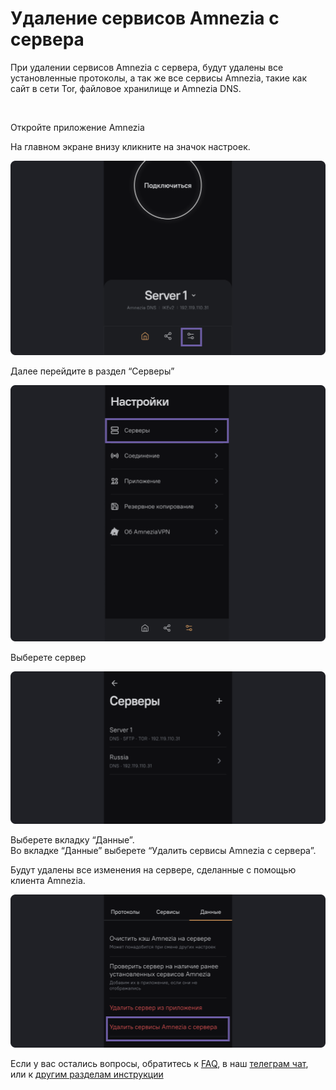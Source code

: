 # Удаление сервисов Amnezia с сервера 

При удалении сервисов Amnezia с сервера, будут удалены все установленные протоколы, а так же все сервисы Amnezia, такие как сайт в сети Tor, файловое хранилище и Amnezia DNS.  

&nbsp;
 
Откройте приложение Amnezia

На главном экране внизу кликните на значок настроек. 

![](https://raw.githubusercontent.com/amnezia-vpn/amnezia.org-content/master/docs/ru/instructions/07_delete-servises-amnezia/img/dsa_ru_1.png)

Далее перейдите в раздел “Серверы” 

![](https://raw.githubusercontent.com/amnezia-vpn/amnezia.org-content/master/docs/ru/instructions/07_delete-servises-amnezia/img/dsa_ru_2.png)

Выберете сервер 

![](https://raw.githubusercontent.com/amnezia-vpn/amnezia.org-content/master/docs/ru/instructions/07_delete-servises-amnezia/img/dsa_ru_3.png)

Выберете вкладку “Данные”.\
Во вкладке “Данные” выберете “Удалить сервисы Amnezia с сервера”.

Будут удалены все изменения на сервере, сделанные с помощью клиента Amnezia. 

![](https://raw.githubusercontent.com/amnezia-vpn/amnezia.org-content/master/docs/ru/instructions/07_delete-servises-amnezia/img/dsa_ru_4.png)


Если у вас остались вопросы, обратитесь к [FAQ], в наш [телеграм чат], или к [другим разделам инструкции]


[amnezia-site-ext-link]: https://amnezia-web-nx1r.vercel.app
[FAQ]: /faq
[телеграм чат]: https://t.me/amnezia_vpn
[другим разделам инструкции]: ../instructions





